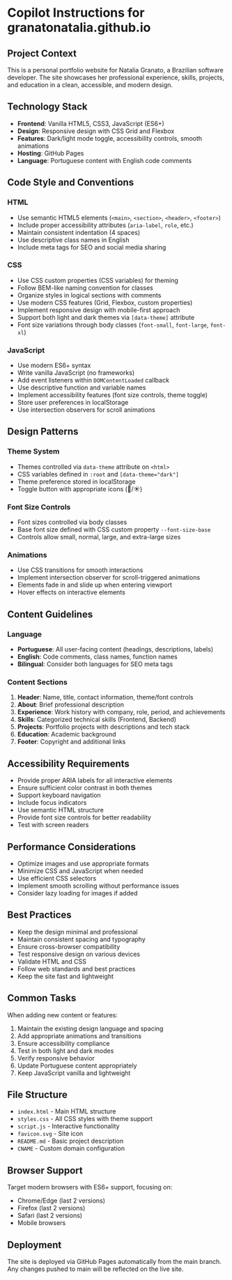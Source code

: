 # Copilot Instructions for granatonatalia.github.io

## Project Context
This is a personal portfolio website for Natalia Granato, a Brazilian software developer. The site showcases her professional experience, skills, projects, and education in a clean, accessible, and modern design.

## Technology Stack
- **Frontend**: Vanilla HTML5, CSS3, JavaScript (ES6+)
- **Design**: Responsive design with CSS Grid and Flexbox
- **Features**: Dark/light mode toggle, accessibility controls, smooth animations
- **Hosting**: GitHub Pages
- **Language**: Portuguese content with English code comments

## Code Style and Conventions

### HTML
- Use semantic HTML5 elements (`<main>`, `<section>`, `<header>`, `<footer>`)
- Include proper accessibility attributes (`aria-label`, `role`, etc.)
- Maintain consistent indentation (4 spaces)
- Use descriptive class names in English
- Include meta tags for SEO and social media sharing

### CSS
- Use CSS custom properties (CSS variables) for theming
- Follow BEM-like naming convention for classes
- Organize styles in logical sections with comments
- Use modern CSS features (Grid, Flexbox, custom properties)
- Implement responsive design with mobile-first approach
- Support both light and dark themes via `[data-theme]` attribute
- Font size variations through body classes (`font-small`, `font-large`, `font-xl`)

### JavaScript
- Use modern ES6+ syntax
- Write vanilla JavaScript (no frameworks)
- Add event listeners within `DOMContentLoaded` callback
- Use descriptive function and variable names
- Implement accessibility features (font size controls, theme toggle)
- Store user preferences in localStorage
- Use intersection observers for scroll animations

## Design Patterns

### Theme System
- Themes controlled via `data-theme` attribute on `<html>`
- CSS variables defined in `:root` and `[data-theme="dark"]`
- Theme preference stored in localStorage
- Toggle button with appropriate icons (🌙/☀️)

### Font Size Controls
- Font sizes controlled via body classes
- Base font size defined with CSS custom property `--font-size-base`
- Controls allow small, normal, large, and extra-large sizes

### Animations
- Use CSS transitions for smooth interactions
- Implement intersection observer for scroll-triggered animations
- Elements fade in and slide up when entering viewport
- Hover effects on interactive elements

## Content Guidelines

### Language
- **Portuguese**: All user-facing content (headings, descriptions, labels)
- **English**: Code comments, class names, function names
- **Bilingual**: Consider both languages for SEO meta tags

### Content Sections
1. **Header**: Name, title, contact information, theme/font controls
2. **About**: Brief professional description
3. **Experience**: Work history with company, role, period, and achievements
4. **Skills**: Categorized technical skills (Frontend, Backend)
5. **Projects**: Portfolio projects with descriptions and tech stack
6. **Education**: Academic background
7. **Footer**: Copyright and additional links

## Accessibility Requirements
- Provide proper ARIA labels for all interactive elements
- Ensure sufficient color contrast in both themes
- Support keyboard navigation
- Include focus indicators
- Use semantic HTML structure
- Provide font size controls for better readability
- Test with screen readers

## Performance Considerations
- Optimize images and use appropriate formats
- Minimize CSS and JavaScript when needed
- Use efficient CSS selectors
- Implement smooth scrolling without performance issues
- Consider lazy loading for images if added

## Best Practices
- Keep the design minimal and professional
- Maintain consistent spacing and typography
- Ensure cross-browser compatibility
- Test responsive design on various devices
- Validate HTML and CSS
- Follow web standards and best practices
- Keep the site fast and lightweight

## Common Tasks
When adding new content or features:
1. Maintain the existing design language and spacing
2. Add appropriate animations and transitions
3. Ensure accessibility compliance
4. Test in both light and dark modes
5. Verify responsive behavior
6. Update Portuguese content appropriately
7. Keep JavaScript vanilla and lightweight

## File Structure
- `index.html` - Main HTML structure
- `styles.css` - All CSS styles with theme support
- `script.js` - Interactive functionality
- `favicon.svg` - Site icon
- `README.md` - Basic project description
- `CNAME` - Custom domain configuration

## Browser Support
Target modern browsers with ES6+ support, focusing on:
- Chrome/Edge (last 2 versions)
- Firefox (last 2 versions)
- Safari (last 2 versions)
- Mobile browsers

## Deployment
The site is deployed via GitHub Pages automatically from the main branch. Any changes pushed to main will be reflected on the live site.